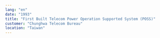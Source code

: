 ```yaml
---
lang: "en"
date: "1993"
title: "First Built Telecom Power Operation Supported System (POSS)"
customer: "Chunghwa Telecom Bureau"
location: "Taiwan"
---
```

